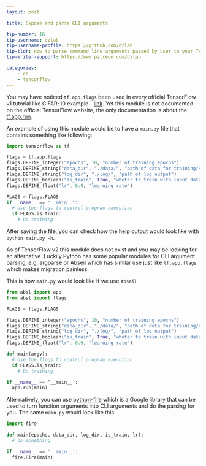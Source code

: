 ```yaml
---
layout: post

title: Expose and parse CLI arguments

tip-number: 16
tip-username: dzlab
tip-username-profile: https://github.com/dzlab
tip-tldr: How to parse command line arguments passed by user to your TensorFlow application
tip-writer-support: https://www.patreon.com/dzlab

categories:
    - en
    - tensorflow
---
```


You may have noticed `tf.app.flags` been used in every official TensorFlow v1 tutorial like CIFAR-10 example - [link](https://github.com/tensorflow/models/tree/master/tutorials/image/cifar10). Yet this module is not documented on the official TensorFlow website, the only documentation is about the [tf.app.run](https://www.tensorflow.org/versions/r1.15/api_docs/python/tf/app/run).

An example of using this module would be to have a `main.py` file that contains something like following:
```python
import tensorflow as tf

flags = tf.app.flags
flags.DEFINE_integer("epochs", 10, "number of training epochs")
flags.DEFINE_string("data_dir", "./data/", "path of data for training/validation/testing")
flags.DEFINE_string("log_dir", "./log/", "path of log output")
flags.DEFINE_boolean("is_train", True, "wheter to train with input data or do inference")
flags.DEFINE_float("lr", 0.9, "learning rate")

FLAGS = flags.FLAGS
if __name__ == "__main__":
  # Use the flags to control program execution
  if FLAGS.is_train:
    # Do training
```
After saving the file, you can check how the help output would look like with `python main.py -h`.

As of TensorFlow v2 this module does not exist and you may be looking for an alternative. Luckily Python has some popular modules for CLI argument parsing, e.g. [argparse](https://docs.python.org/3/library/argparse.html) or [Abseil](https://abseil.io/docs/python/guides/flags) which has similar use just like `tf.app.flags` which makes migration painless.

This is how `main.py` would look like if we use `Abseil`
```python
from absl import app
from absl import flags

FLAGS = flags.FLAGS

flags.DEFINE_integer("epochs", 10, "number of training epochs")
flags.DEFINE_string("data_dir", "./data/", "path of data for training/validation/testing")
flags.DEFINE_string("log_dir", "./log/", "path of log output")
flags.DEFINE_boolean("is_train", True, "wheter to train with input data or do inference")
flags.DEFINE_float("lr", 0.9, "learning rate")

def main(argv):
  # Use the flags to control program execution
  if FLAGS.is_train:
    # Do training

if __name__ == ‘__main__’:
  app.run(main)
```

Alternatively, you can use [python-fire](https://github.com/google/python-fire) which is a Google library that can be used to turn function arguments into CLI arguments and do the parsing for you. The same `main.py` would look like this
```python
import fire

def main(epochs, data_dir, log_dir, is_train, lr):
  # do something

if __name__ == '__main__':
  fire.Fire(main)
```